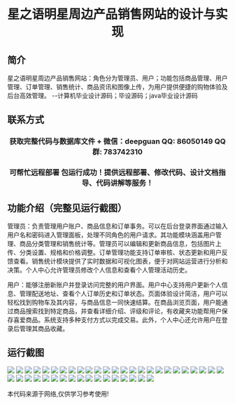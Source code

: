 <p><h1 align="center">星之语明星周边产品销售网站的设计与实现</h1></p>

## 简介
星之语明星周边产品销售网站：角色分为管理员、用户；功能包括商品管理、用户管理、订单管理、销售统计、商品资讯和图像上传，为用户提供便捷的购物体验及后台高效管理。    --计算机毕业设计源码；毕设源码；java毕业设计源码


## 联系方式
<p><h3 align="center">获取完整代码与数据库文件 + 微信：deepguan QQ: 86050149 QQ群: 783742310</h3></p>
<p><h3 align="center">可帮忙远程部署 包运行成功！提供远程部署、修改代码、设计文档指导、代码讲解等服务！</h3></p>

## 功能介绍（完整见运行截图）
管理员：负责管理用户账户、商品信息和订单事务。可以在后台登录界面通过输入用户名和密码进入管理面板，处理不同角色的用户请求。其功能模块涵盖用户管理、商品分类管理和销售统计等。管理员可以编辑和更新商品信息，包括图片上传、分类设置、规格和价格调整。订单管理功能支持订单审核、状态更新和用户反馈查看。销售统计模块提供了实时数据和可视化图表，便于对网站运营进行分析和决策。个人中心允许管理员修改个人信息和查看个人管理活动历史。

用户：能够注册新账户并登录访问完整的用户界面。用户中心支持用户更新个人信息、管理配送地址、查看个人订单历史和订单状态。页面体验设计简洁，用户可以轻松找到购物车及其内容，与商品信息一同快速结算。在商品浏览页面，用户能通过商品搜索找到特定商品，并查看详细介绍、评级和评论，有收藏夹功能帮用户保存喜爱商品。系统支持多种支付方式以完成交易。此外，个人中心还允许用户在登录后管理其商品收藏。


## 运行截图
![](img/001.jpg)
![](img/002.jpg)
![](img/003.jpg)
![](img/004.jpg)
![](img/005.jpg)
![](img/006.jpg)
![](img/007.jpg)
![](img/008.jpg)
![](img/009.jpg)
![](img/010.jpg)
![](img/011.jpg)
![](img/012.jpg)
![](img/013.jpg)
![](img/014.jpg)
![](img/015.jpg)
![](img/016.jpg)
![](img/017.jpg)
![](img/018.jpg)
![](img/019.jpg)
![](img/020.jpg)
![](img/021.jpg)
![](img/022.jpg)
![](img/023.jpg)
![](img/024.jpg)
![](img/025.jpg)
![](img/026.jpg)
![](img/027.jpg)
![](img/028.jpg)
![](img/029.jpg)
![](img/030.jpg)
![](img/031.jpg)
![](img/032.jpg)
![](img/033.jpg)
![](img/034.jpg)
![](img/035.jpg)
![](img/036.jpg)
![](img/037.jpg)
![](img/038.jpg)
![](img/039.jpg)
![](img/040.jpg)
![](img/041.jpg)
![](img/042.jpg)

<p>本代码来源于网络,仅供学习参考使用!</p>
